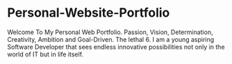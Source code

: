 # Personal-Website-Portfolio
Welcome To My Personal Web Portfolio.
Passion, Vision, Determination, Creativity, Ambition and Goal-Driven.  The lethal 6. I am a young aspiring Software Developer that sees endless innovative possibilities not only in the world of IT but in life itself.
